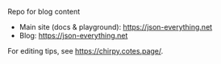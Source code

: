Repo for blog content

- Main site (docs & playground): https://json-everything.net
- Blog: https://json-everything.net

For editing tips, see https://chirpy.cotes.page/.
